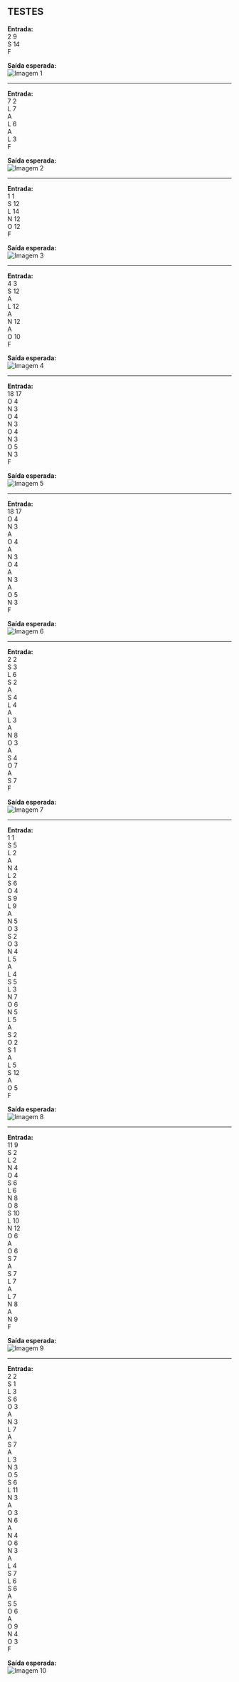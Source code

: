 ## TESTES

<b>Entrada:</b><br>
2 9 <br>
S 14 <br>
F

<b>Saída esperada:</b><br>
![Imagem 1](https://media.discordapp.net/attachments/1004187806345740310/1004473592639143966/2022-08-03_5.png?width=300&height=406)
___________________________________________

<b>Entrada:</b><br>
7 2 <br>
L 7 <br>
A <br>
L 6 <br>
A <br>
L 3 <br>
F

<b>Saída esperada:</b><br>
![Imagem 2](https://media.discordapp.net/attachments/1004187806345740310/1004474250792546396/2022-08-03_6.png?width=301&height=406)
___________________________________________

<b>Entrada:</b><br>
1 1 <br>
S 12 <br>
L 14 <br>
N 12 <br>
O 12 <br>
F

<b>Saída esperada:</b><br>
![Imagem 3](https://media.discordapp.net/attachments/1004187806345740310/1004474707996848258/2022-08-03_7.png?width=301&height=406)
___________________________________________

<b>Entrada:</b><br>
4 3 <br>
S 12 <br>
A <br>
L 12 <br>
A <br>
N 12 <br>
A <br>
O 10 <br>
F

<b>Saída esperada:</b><br>
![Imagem 4](https://media.discordapp.net/attachments/1004187806345740310/1004475200735285299/2022-08-03_8.png?width=305&height=406)
___________________________________________

<b>Entrada:</b><br>
18 17 <br>
O 4 <br>
N 3 <br>
O 4 <br>
N 3 <br>
O 4 <br>
N 3 <br>
O 5 <br>
N 3 <br>
F

<b>Saída esperada:</b><br>
![Imagem 5](https://media.discordapp.net/attachments/1004187806345740310/1004475542298431528/2022-08-03_9.png?width=309&height=406)
___________________________________________

<b>Entrada:</b><br>
18 17 <br>
O 4 <br>
N 3 <br>
A <br>
O 4 <br>
A <br>
N 3 <br>
O 4 <br>
A <br>
N 3 <br>
A <br>
O 5 <br>
N 3 <br>
F

<b>Saída esperada:</b><br>
![Imagem 6](https://media.discordapp.net/attachments/1004187806345740310/1004475934272921660/2022-08-03_10.png?width=321&height=406)
___________________________________________

<b>Entrada:</b><br>
2 2 <br>
S 3 <br>
L 6 <br>
S 2 <br>
A <br>
S 4 <br>
L 4 <br>
A <br>
L 3 <br>
A <br>
N 8 <br>
O 3 <br>
A <br>
S 4 <br>
O 7 <br>
A <br>
S 7 <br>
F

<b>Saída esperada:</b><br>
![Imagem 7](https://media.discordapp.net/attachments/1004187806345740310/1004476349525799052/2022-08-03_11.png?width=302&height=406)
___________________________________________

<b>Entrada:</b><br>
1 1 <br>
S 5 <br>
L 2 <br>
A <br>
N 4 <br>
L 2 <br>
S 6 <br>
O 4 <br>
S 9 <br>
L 9 <br>
A <br>
N 5 <br>
O 3 <br>
S 2 <br>
O 3 <br>
N 4 <br>
L 5 <br>
A <br>
L 4 <br>
S 5 <br>
L 3 <br>
N 7 <br>
O 6 <br>
N 5 <br>
L 5 <br>
A <br>
S 2 <br>
O 2 <br>
S 1 <br>
A <br>
L 5 <br>
S 12 <br>
A <br>
O 5 <br>
F

<b>Saída esperada:</b><br>
![Imagem 8](https://media.discordapp.net/attachments/1004187806345740310/1004476765160345712/2022-08-03_12.png?width=294&height=405)
___________________________________________

<b>Entrada:</b><br>
11 9 <br>
S 2 <br>
L 2 <br>
N 4 <br>
O 4 <br>
S 6 <br>
L 6 <br>
N 8 <br>
O 8 <br>
S 10 <br>
L 10 <br>
N 12 <br>
O 6 <br>
A <br>
O 6 <br>
S 7 <br>
A <br>
S 7 <br>
L 7 <br>
A <br>
L 7 <br>
N 8 <br>
A <br>
N 9 <br>
F

<b>Saída esperada:</b><br>
![Imagem 9](https://media.discordapp.net/attachments/1004187806345740310/1004477098200662067/2022-08-03_13.png?width=305&height=405)
___________________________________________

<b>Entrada:</b><br>
2 2 <br>
S 1 <br>
L 3 <br>
S 6 <br>
O 3 <br>
A <br>
N 3 <br>
L 7 <br>
A <br>
S 7 <br>
A <br>
L 3 <br>
N 3 <br>
O 5 <br>
S 6 <br>
L 11 <br>
N 3 <br>
A <br>
O 3 <br>
N 6 <br>
A <br>
N 4 <br>
O 6 <br>
N 3 <br>
A <br>
L 4 <br>
S 7 <br>
L 6 <br>
S 6 <br>
A <br>
S 5 <br>
O 6 <br>
A <br>
O 9 <br>
N 4 <br>
O 3 <br>
F

<b>Saída esperada:</b><br>
![Imagem 10](https://media.discordapp.net/attachments/1004187806345740310/1004477690142785607/2022-08-03_14.png?width=315&height=406)

